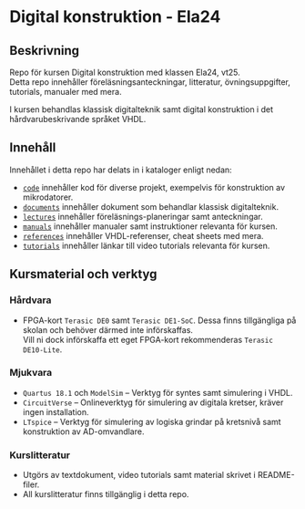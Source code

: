 # Digital konstruktion - Ela24

## Beskrivning
Repo för kursen Digital konstruktion med klassen Ela24, vt25.  
Detta repo innehåller föreläsningsanteckningar, litteratur, övningsuppgifter, tutorials, manualer med mera.

I kursen behandlas klassisk digitalteknik samt digital konstruktion i det hårdvarubeskrivande språket VHDL.

## Innehåll

Innehållet i detta repo har delats in i kataloger enligt nedan:
* [`code`](./code/) innehåller kod för diverse projekt, exempelvis för konstruktion av mikrodatorer.
* [`documents`](./documents/) innehåller dokument som behandlar klassisk digitalteknik.
* [`lectures`](./lectures/) innehåller föreläsnings-planeringar samt anteckningar.
* [`manuals`](./manuals/) innehåller manualer samt instruktioner relevanta för kursen.
* [`references`](./references/) innehåller VHDL-referenser, cheat sheets med mera.
* [`tutorials`](./tutorials/) innehåller länkar till video tutorials relevanta för kursen.

## Kursmaterial och verktyg

### Hårdvara
* FPGA-kort `Terasic DE0` samt `Terasic DE1-SoC`. Dessa finns tillgängliga på skolan och behöver därmed inte införskaffas.  
Vill ni dock införskaffa ett eget FPGA-kort rekommenderas `Terasic DE10-Lite`.

### Mjukvara
* `Quartus 18.1` och `ModelSim` – Verktyg för syntes samt simulering i VHDL.
* `CircuitVerse` – Onlineverktyg för simulering av digitala kretser, kräver ingen installation.
* `LTspice` – Verktyg för simulering av logiska grindar på kretsnivå samt konstruktion av AD-omvandlare.

### Kurslitteratur
* Utgörs av textdokument, video tutorials samt material skrivet i README-filer.
* All kurslitteratur finns tillgänglig i detta repo.